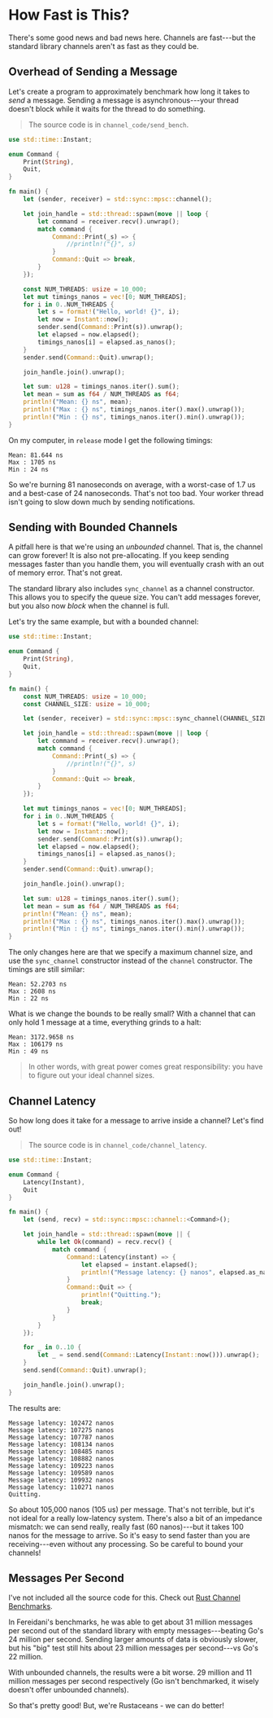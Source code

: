 # How Fast is This?

There's some good news and bad news here. Channels are fast---but the standard library channels aren't as fast as they could be.

## Overhead of Sending a Message

Let's create a program to approximately benchmark how long it takes to *send* a message. Sending a message is asynchronous---your thread doesn't block while it waits for the thread to do something.

> The source code is in `channel_code/send_bench`.

```rust
use std::time::Instant;

enum Command {
    Print(String),
    Quit,
}

fn main() {
    let (sender, receiver) = std::sync::mpsc::channel();

    let join_handle = std::thread::spawn(move || loop {
        let command = receiver.recv().unwrap();
        match command {
            Command::Print(_s) => {
                //println!("{}", s)
            }
            Command::Quit => break,
        }
    });

    const NUM_THREADS: usize = 10_000;
    let mut timings_nanos = vec![0; NUM_THREADS];
    for i in 0..NUM_THREADS {
        let s = format!("Hello, world! {}", i);
        let now = Instant::now();
        sender.send(Command::Print(s)).unwrap();
        let elapsed = now.elapsed();
        timings_nanos[i] = elapsed.as_nanos();
    }
    sender.send(Command::Quit).unwrap();

    join_handle.join().unwrap();

    let sum: u128 = timings_nanos.iter().sum();
    let mean = sum as f64 / NUM_THREADS as f64;
    println!("Mean: {} ns", mean);
    println!("Max : {} ns", timings_nanos.iter().max().unwrap());
    println!("Min : {} ns", timings_nanos.iter().min().unwrap());
}
```

On my computer, in `release` mode I get the following timings:

```
Mean: 81.644 ns
Max : 1705 ns
Min : 24 ns
```

So we're burning 81 nanoseconds on average, with a worst-case of 1.7 us and a best-case of 24 nanoseconds. That's not too bad. Your worker thread isn't going to slow down much by sending notifications.

## Sending with Bounded Channels

A pitfall here is that we're using an *unbounded* channel. That is, the channel can grow forever! It is also not pre-allocating. If you keep sending messages faster than you handle them, you will eventually crash with an out of memory error. That's not great.

The standard library also includes `sync_channel` as a channel constructor. This allows you to specify the queue size. You can't add messages forever, but you also now *block* when the channel is full.

Let's try the same example, but with a bounded channel:

```rust
use std::time::Instant;

enum Command {
    Print(String),
    Quit,
}

fn main() {
    const NUM_THREADS: usize = 10_000;
    const CHANNEL_SIZE: usize = 10_000;

    let (sender, receiver) = std::sync::mpsc::sync_channel(CHANNEL_SIZE);

    let join_handle = std::thread::spawn(move || loop {
        let command = receiver.recv().unwrap();
        match command {
            Command::Print(_s) => {
                //println!("{}", s)
            }
            Command::Quit => break,
        }
    });

    let mut timings_nanos = vec![0; NUM_THREADS];
    for i in 0..NUM_THREADS {
        let s = format!("Hello, world! {}", i);
        let now = Instant::now();
        sender.send(Command::Print(s)).unwrap();
        let elapsed = now.elapsed();
        timings_nanos[i] = elapsed.as_nanos();
    }
    sender.send(Command::Quit).unwrap();

    join_handle.join().unwrap();

    let sum: u128 = timings_nanos.iter().sum();
    let mean = sum as f64 / NUM_THREADS as f64;
    println!("Mean: {} ns", mean);
    println!("Max : {} ns", timings_nanos.iter().max().unwrap());
    println!("Min : {} ns", timings_nanos.iter().min().unwrap());
}
```

The only changes here are that we specify a maximum channel size, and use the `sync_channel` constructor instead of the `channel` constructor. The timings are still similar:

```
Mean: 52.2703 ns
Max : 2608 ns
Min : 22 ns
```

What is we change the bounds to be really small? With a channel that can only hold 1 message at a time, everything grinds to a halt:

```
Mean: 3172.9658 ns
Max : 106179 ns
Min : 49 ns
```

> In other words, with great power comes great responsibility: you have to figure out your ideal channel sizes.

## Channel Latency

So how long does it take for a message to arrive inside a channel? Let's find out!

> The source code is in `channel_code/channel_latency`.

```rust
use std::time::Instant;

enum Command {
    Latency(Instant),
    Quit
}

fn main() {
    let (send, recv) = std::sync::mpsc::channel::<Command>();

    let join_handle = std::thread::spawn(move || {
        while let Ok(command) = recv.recv() {
            match command {
                Command::Latency(instant) => {
                    let elapsed = instant.elapsed();
                    println!("Message latency: {} nanos", elapsed.as_nanos());
                }
                Command::Quit => {
                    println!("Quitting.");
                    break;
                }
            }
        }
    });

    for _ in 0..10 {
        let _ = send.send(Command::Latency(Instant::now())).unwrap();
    }
    send.send(Command::Quit).unwrap();

    join_handle.join().unwrap();
}
```

The results are:

```
Message latency: 102472 nanos
Message latency: 107275 nanos
Message latency: 107787 nanos
Message latency: 108134 nanos
Message latency: 108485 nanos
Message latency: 108882 nanos
Message latency: 109223 nanos
Message latency: 109589 nanos
Message latency: 109932 nanos
Message latency: 110271 nanos
Quitting.
```

So about 105,000 nanos (105 us) per message. That's not terrible, but it's not ideal for a really low-latency system. There's also a bit of an impedance mismatch: we can send really, really fast (60 nanos)---but it takes 100 nanos for the message to arrive. So it's easy to send faster than you are receiving---even without any processing. So be careful to bound your channels!

## Messages Per Second

I've not included all the source code for this. Check out [Rust Channel Benchmarks](https://github.com/fereidani/rust-channel-benchmarks).

In Fereidani's benchmarks, he was able to get about 31 million messages per second out of the standard library with empty messages---beating Go's 24 million per second. Sending larger amounts of data is obviously slower, but his "big" test still hits about 23 million messages per second---vs Go's 22 million.

With unbounded channels, the results were a bit worse. 29 million and 11 million messages per second respectively (Go isn't benchmarked, it wisely doesn't offer unbounded channels).

So that's pretty good! But, we're Rustaceans - we can do better!


